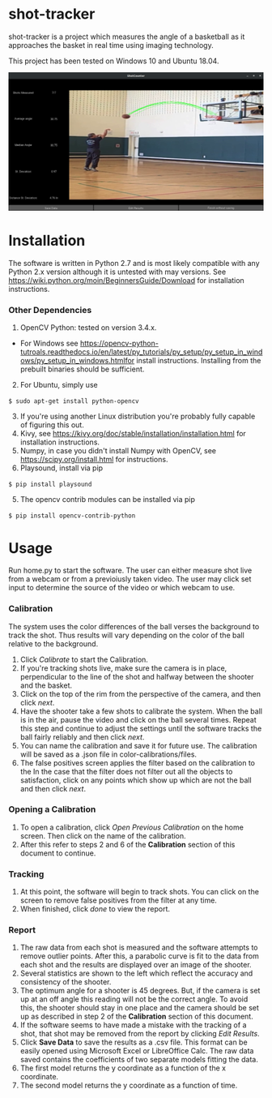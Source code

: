 # shot-tracker
shot-tracker is a project which measures the angle of a basketball as it approaches the basket in real time using imaging technology.

This project has been tested on Windows 10 and Ubuntu 18.04.

![Image of Software](/demo/report.png)

# Installation
The software is written in Python 2.7 and is most likely compatible with any Python 2.x version although it is untested with may versions. See https://wiki.python.org/moin/BeginnersGuide/Download for installation instructions.

### Other Dependencies
1. OpenCV Python: tested on version 3.4.x.
  - For Windows see https://opencv-python-tutroals.readthedocs.io/en/latest/py_tutorials/py_setup/py_setup_in_windows/py_setup_in_windows.htmlfor install instructions. Installing from the prebuilt binaries should be sufficient.
  2. For Ubuntu, simply use

```$ sudo apt-get install python-opencv```

  3. If you're using another Linux distribution you're probably fully capable of figuring this out.
2. Kivy, see https://kivy.org/doc/stable/installation/installation.html for installation instructions.
3. Numpy, in case you didn't install Numpy with OpenCV, see https://scipy.org/install.html for instructions.
4. Playsound, install via pip

  ```$ pip install playsound```
  
5. The opencv contrib modules can be installed via pip

  ```$ pip install opencv-contrib-python```

# Usage
Run home.py to start the software. The user can either measure shot live from a webcam or from a previoiusly taken video. The user may click set input to determine the source of the video or which webcam to use.

### Calibration
The system uses the color differences of the ball verses the background to track the shot. Thus results will vary depending on the color of the ball relative to the background.
1. Click *Calibrate* to start the Calibration.
2. If you're tracking shots live, make sure the camera is in place, perpendicular to the line of the shot and halfway between the shooter and the basket.
3. Click on the top of the rim from the perspective of the camera, and then click *next*.
4. Have the shooter take a few shots to calibrate the system. When the ball is in the air, pause the video and click on the ball several times. Repeat this step and continue to adjust the settings until the software tracks the ball fairly reliably and then click *next*.
5. You can name the calibration and save it for future use. The calibration will be saved as a .json file in color-calibrations/files.
6. The false positives screen applies the filter based on the calibration to the In the case that the filter does not filter out all the objects to satisfaction, click on any points which show up which are not the ball and then click *next*.

### Opening a Calibration
1. To open a calibration, click *Open Previous Calibration* on the home screen. Then click on the name of the calibration.
2. After this refer to steps 2 and 6 of the **Calibration** section of this document to continue.


### Tracking
1. At this point, the software will begin to track shots. You can click on the screen to remove false positives from the filter at any time.
2. When finished, click *done* to view the report.

### Report
1. The raw data from each shot is measured and the software attempts to remove outlier points. After this, a parabolic curve is fit to the data from each shot and the results are displayed over an image of the shooter.
2. Several statistics are shown to the left which reflect the accuracy and consistency of the shooter.
3. The optimum angle for a shooter is 45 degrees. But, if the camera is set up at an off angle this reading will not be the correct angle. To avoid this, the shooter should stay in one place and the camera should be set up as described in step 2 of the **Calibration** section of this document.
4. If the software seems to have made a mistake with the tracking of a shot, that shot may be removed from the report by clicking *Edit Results*.
5. Click **Save Data** to save the results as a .csv file. This format can be easily opened using Microsoft Excel or LibreOffice Calc. The raw data saved contains the coefficients of two separate models fitting the data.
  1. The first model returns the y coordinate as a function of the x coordinate.
  2. The second model returns the y coordinate as a function of time.
